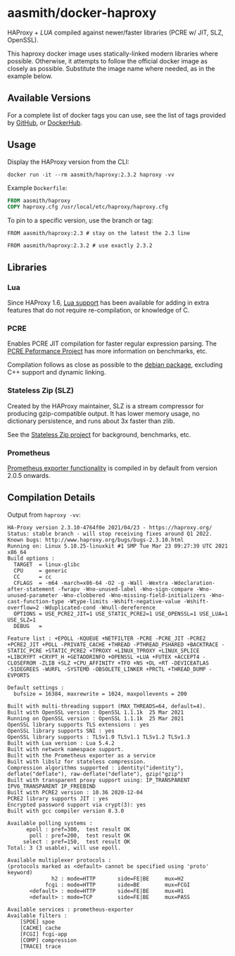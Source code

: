 # aasmith/docker-haproxy
HAProxy + *LUA* compiled against newer/faster libraries (PCRE w/ JIT, SLZ, OpenSSL).

This haproxy docker image uses statically-linked modern libraries where
possible. Otherwise, it attempts to follow the official docker image as
closely as possible. Substitute the image name where needed, as in the example
below.

## Available Versions

For a complete list of docker tags you can use, see the list of tags provided by
[GitHub](https://github.com/aasmith/docker-haproxy/tags), or
[DockerHub](https://hub.docker.com/r/aasmith/haproxy/tags).



## Usage

Display the HAProxy version from the CLI:

```
docker run -it --rm aasmith/haproxy:2.3.2 haproxy -vv
```

Example `Dockerfile`:

```Dockerfile
FROM aasmith/haproxy
COPY haproxy.cfg /usr/local/etc/haproxy/haproxy.cfg
```

To pin to a specific version, use the branch or tag:

```
FROM aasmith/haproxy:2.3 # stay on the latest the 2.3 line
```

```
FROM aasmith/haproxy:2.3.2 # use exactly 2.3.2
```

## Libraries

### Lua

Since HAProxy 1.6, [Lua support][4] has been available for adding in extra features
that do not require re-compilation, or knowledge of C.

[4]: http://blog.haproxy.com/2015/03/12/haproxy-1-6-dev1-and-lua/

### PCRE

Enables PCRE JIT compilation for faster regular expression parsing. The [PCRE
Peformance Project][0] has more information on benchmarks, etc.

Compilation follows as close as possible to the [debian package][1], excluding
C++ support and dynamic linking.

[0]: http://sljit.sourceforge.net/pcre.html
[1]: https://buildd.debian.org/status/fetch.php?pkg=pcre3&arch=i386&ver=2%3A8.35-3.3%2Bdeb8u2&stamp=1452484092

### Stateless Zip (SLZ)

Created by the HAProxy maintainer, SLZ is a stream compressor for producing
gzip-compatible output. It has lower memory usage, no dictionary persistence,
and runs about 3x faster than zlib.

See the [Stateless Zip project][2] for background, benchmarks, etc.

[2]: http://1wt.eu/projects/libslz/

### Prometheus

[Prometheus exporter functionality](http://git.haproxy.org/?p=haproxy-2.0.git;a=blob_plain;f=contrib/prometheus-exporter/README;hb=HEAD) is compiled in by default from version 2.0.5 onwards.

## Compilation Details

Output from `haproxy -vv`:

```
HA-Proxy version 2.3.10-4764f0e 2021/04/23 - https://haproxy.org/
Status: stable branch - will stop receiving fixes around Q1 2022.
Known bugs: http://www.haproxy.org/bugs/bugs-2.3.10.html
Running on: Linux 5.10.25-linuxkit #1 SMP Tue Mar 23 09:27:39 UTC 2021 x86_64
Build options :
  TARGET  = linux-glibc
  CPU     = generic
  CC      = cc
  CFLAGS  = -m64 -march=x86-64 -O2 -g -Wall -Wextra -Wdeclaration-after-statement -fwrapv -Wno-unused-label -Wno-sign-compare -Wno-unused-parameter -Wno-clobbered -Wno-missing-field-initializers -Wno-cast-function-type -Wtype-limits -Wshift-negative-value -Wshift-overflow=2 -Wduplicated-cond -Wnull-dereference
  OPTIONS = USE_PCRE2_JIT=1 USE_STATIC_PCRE2=1 USE_OPENSSL=1 USE_LUA=1 USE_SLZ=1
  DEBUG   = 

Feature list : +EPOLL -KQUEUE +NETFILTER -PCRE -PCRE_JIT -PCRE2 +PCRE2_JIT +POLL -PRIVATE_CACHE +THREAD -PTHREAD_PSHARED +BACKTRACE -STATIC_PCRE +STATIC_PCRE2 +TPROXY +LINUX_TPROXY +LINUX_SPLICE +LIBCRYPT +CRYPT_H +GETADDRINFO +OPENSSL +LUA +FUTEX +ACCEPT4 -CLOSEFROM -ZLIB +SLZ +CPU_AFFINITY +TFO +NS +DL +RT -DEVICEATLAS -51DEGREES -WURFL -SYSTEMD -OBSOLETE_LINKER +PRCTL +THREAD_DUMP -EVPORTS

Default settings :
  bufsize = 16384, maxrewrite = 1024, maxpollevents = 200

Built with multi-threading support (MAX_THREADS=64, default=4).
Built with OpenSSL version : OpenSSL 1.1.1k  25 Mar 2021
Running on OpenSSL version : OpenSSL 1.1.1k  25 Mar 2021
OpenSSL library supports TLS extensions : yes
OpenSSL library supports SNI : yes
OpenSSL library supports : TLSv1.0 TLSv1.1 TLSv1.2 TLSv1.3
Built with Lua version : Lua 5.4.2
Built with network namespace support.
Built with the Prometheus exporter as a service
Built with libslz for stateless compression.
Compression algorithms supported : identity("identity"), deflate("deflate"), raw-deflate("deflate"), gzip("gzip")
Built with transparent proxy support using: IP_TRANSPARENT IPV6_TRANSPARENT IP_FREEBIND
Built with PCRE2 version : 10.36 2020-12-04
PCRE2 library supports JIT : yes
Encrypted password support via crypt(3): yes
Built with gcc compiler version 8.3.0

Available polling systems :
      epoll : pref=300,  test result OK
       poll : pref=200,  test result OK
     select : pref=150,  test result OK
Total: 3 (3 usable), will use epoll.

Available multiplexer protocols :
(protocols marked as <default> cannot be specified using 'proto' keyword)
              h2 : mode=HTTP       side=FE|BE     mux=H2
            fcgi : mode=HTTP       side=BE        mux=FCGI
       <default> : mode=HTTP       side=FE|BE     mux=H1
       <default> : mode=TCP        side=FE|BE     mux=PASS

Available services : prometheus-exporter
Available filters :
	[SPOE] spoe
	[CACHE] cache
	[FCGI] fcgi-app
	[COMP] compression
	[TRACE] trace

```

